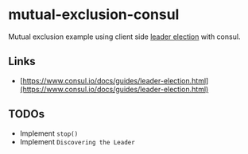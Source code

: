 # mutual-exclusion-consul

Mutual exclusion example using client side [leader election](https://www.consul.io/docs/guides/leader-election.html) with consul.


## Links

- [https://www.consul.io/docs/guides/leader-election.html](https://www.consul.io/docs/guides/leader-election.html)

## TODOs

- Implement `stop()`
- Implement `Discovering the Leader`